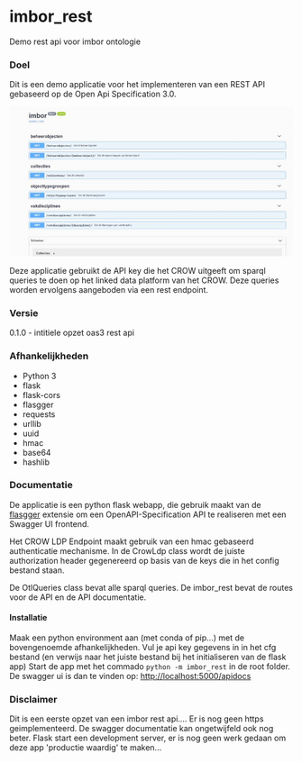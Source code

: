 # imbor_rest
Demo rest api voor imbor ontologie

### Doel
Dit is een demo applicatie voor het implementeren van een REST API gebaseerd op de Open Api Specification 3.0.

![screenshot van de user interface](https://github.com/NielsHoffmann/imbor_rest/blob/master/screenshot.png)

Deze applicatie gebruikt de API key die het CROW uitgeeft om sparql queries te doen op het linked data platform van het CROW. 
Deze queries worden ervolgens aangeboden via een rest endpoint.

### Versie
0.1.0 - intitiele opzet oas3 rest api  


### Afhankelijkheden
* Python 3
* flask
* flask-cors
* flasgger
* requests
* urllib
* uuid
* hmac
* base64
* hashlib

### Documentatie
De applicatie is een python flask webapp, die gebruik maakt van de [flasgger](https://github.com/flasgger/flasgger) extensie
om een OpenAPI-Specification API te realiseren met een Swagger UI frontend.

Het CROW LDP Endpoint maakt gebruik van een hmac gebaseerd authenticatie mechanisme. In de CrowLdp class wordt de juiste 
authorization header gegenereerd op basis van de keys die in het config bestand staan.

De OtlQueries class bevat alle sparql queries. De imbor_rest bevat de routes voor de API en de API documentatie.

#### Installatie
Maak een python environment aan (met conda of pip...) met de bovengenoemde afhankelijkheden.
Vul je api key gegevens in in het cfg bestand (en verwijs naar het juiste bestand bij het initialiseren van de flask app)
Start de app met het commado `python -m imbor_rest` in de root folder. De swagger ui is dan te vinden op:
 [http://localhost:5000/apidocs](http://localhost:5000/apidocs) 
 
 ### Disclaimer
 Dit is een eerste opzet van een imbor rest api.... Er is nog geen https geimplementeerd. 
 De swagger documentatie kan ongetwijfeld ook nog beter.
 Flask start een development server, er is nog geen werk gedaan om deze app 'productie waardig' te maken...



